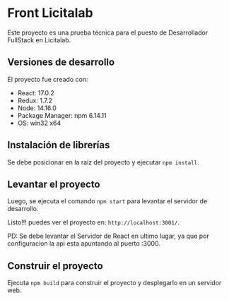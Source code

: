# Front Licitalab

Este proyecto es una prueba técnica para el puesto de Desarrollador FullStack en Licitalab.

## Versiones de desarrollo

El proyecto fue creado con:

* React: 17.0.2
* Redux: 1.7.2
* Node: 14.16.0
* Package Manager: npm 6.14.11
* OS: win32 x64

## Instalación de librerías

Se debe posicionar en la raíz del proyecto y ejecutar `npm install`.

## Levantar el proyecto

Luego, se ejecuta el comando `npm start` para levantar el servidor de desarrollo. 

Listo!!! puedes ver el proyecto en: `http://localhost:3001/`.

PD: Se debe levantar el Servidor de React en ultimo lugar, ya que por configuracion la api esta apuntando al puerto :3000.


## Construir el proyecto

Ejecuta `npm build` para construir el proyecto y desplegarlo en un servidor web.
